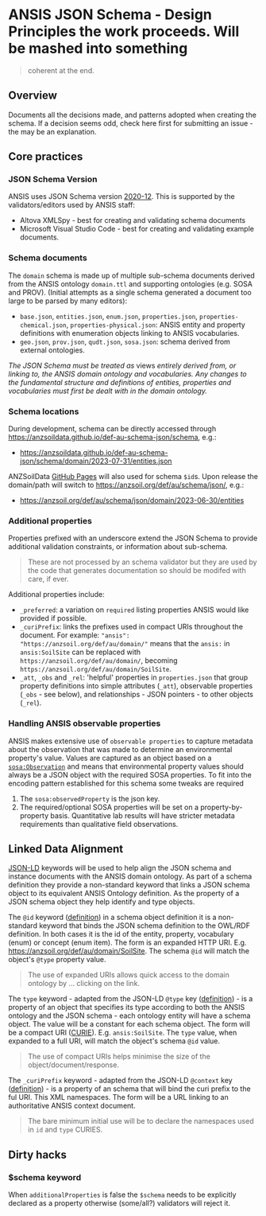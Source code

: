 # ANSIS JSON Schema - Design Principles the work proceeds. Will be mashed into something
> coherent at the end.

## Overview

Documents all the decisions made, and patterns adopted when creating the schema. If a decision seems
odd, check here first for submitting an issue - the may be an explanation.

## Core practices

### JSON Schema Version
ANSIS uses JSON Schema version [2020-12]. This is supported by the validators/editors used by ANSIS
staff:
- Altova XMLSpy - best for creating and validating schema documents
- Microsoft Visual Studio Code - best for creating and validating example documents.

### Schema documents
The `domain` schema is made up of multiple sub-schema documents derived from the ANSIS ontology
`domain.ttl` and supporting ontologies (e.g. SOSA and PROV). (Initial attempts as a single schema
generated a document too large to be parsed by many editors):
- `base.json`, `entities.json`, `enum.json`, `properties.json`, `properties-chemical.json`,
`properties-physical.json`: ANSIS entity and property definitions with enumeration objects linking
to ANSIS vocabularies.
- `geo.json`, `prov.json`, `qudt.json`, `sosa.json`: schema derived from external ontologies.

*The JSON Schema must be treated as* views *entirely derived from, or linking to, the ANSIS domain*
*ontology and vocabularies. Any changes to the fundamental structure and definitions of entities,*
*properties and vocabularies must first be dealt with in the domain ontology.*

###  Schema locations
During development, schema can be directly accessed through https://anzsoildata.github.io/def-au-schema-json/schema,
e.g.:
- https://anzsoildata.github.io/def-au-schema-json/schema/domain/2023-07-31/entities.json

ANZSoilData [GitHub Pages](https://pages.github.com/) will also used for schema `$id`s. Upon release
the domain/path will switch to https://anzsoil.org/def/au/schema/json/, e.g.:
- https://anzsoil.org/def/au/schema/json/domain/2023-06-30/entities

### Additional properties
Properties prefixed with an underscore extend the JSON Schema to provide additional validation
constraints, or information about sub-schema.
> These are not processed by an schema validator but they are used by the code that generates
documentation so should be modifed with care, if ever.

Additional properties include:
- `_preferred`: a variation on `required` listing properties ANSIS would like provided if possible.
- `_curiPrefix`: links the prefixes used in compact URIs throughout the document. For example:
`"ansis": "https://anzsoil.org/def/au/domain/"` means that the `ansis:` in `ansis:SoilSite` can be
replaced with `https://anzsoil.org/def/au/domain/`, becoming
`https://anzsoil.org/def/au/domain/SoilSite`.
- `_att`, `_obs` and `_rel`: 'helpful' properties in `properties.json` that group property
definitions into simple attributes (`_att`), observable properties (`_obs` - see below), and
relationships - JSON pointers - to other objects (`_rel`).

### Handling ANSIS observable properties
ANSIS makes extensive use of `observable properties` to capture metadata about the observation that
was made to determine an environmental property's value. Values are captured as an object based on a
[`sosa:Observation`](https://www.w3.org/TR/vocab-ssn/#SOSAObservation) and means that environmental
property values should always be a JSON object with the required SOSA properties. To fit into the
encoding pattern established for this schema some tweaks are required
1. The `sosa:observedProperty` is the json key.
1. The required/optional SOSA properties will be set on a property-by-property basis. Quantitative
lab results will have stricter metadata requirements than qualitative field observations.

## Linked Data Alignment
[JSON-LD] keywords will be used to help align the JSON schema and instance documents with the ANSIS
domain ontology. As part of a schema definition they provide a non-standard keyword that links a
JSON schema object to its equivalent ANSIS Ontology definition. As the property of a JSON schema
object they help identify and type objects.

The `@id` keyword ([definition](https://www.w3.org/TR/json-ld/#node-identifiers)) in a schema object
definition it is a non-standard keyword that binds the JSON schema definition to the OWL/RDF
definition. In both cases it is the id of the entity, property, vocabulary (enum) or concept (enum
item). The form is an expanded HTTP URI. E.g. https://anzsoil.org/def/au/domain/SoilSite. The schema
`@id` will match the object's `@type` property value.

> The use of expanded URIs allows quick access to the domain ontology by ... clicking on the link.

The `type` keyword  - adapted from the JSON-LD `@type` key ([definition](https://www.w3.org/TR/json-ld/#specifying-the-type)) -
is a property of an object that specifies its type according to both the ANSIS ontology and the JSON
schema - each ontology entity will have a schema object. The value will be a constant for each
schema object. The form will be a compact URI ([CURIE](https://www.w3.org/TR/2010/NOTE-curie-20101216/)).
E.g. `ansis:SoilSite`. The `type` value, when expanded to a full URI, will match the object's schema
`@id` value.

> The use of compact URIs helps minimise the size of the object/document/response.

The `_curiPrefix` keyword - adapted from the JSON-LD `@context` key ([definition](https://www.w3.org/TR/json-ld/#the-context)) -
is a property of an schema that will bind the curi prefix to the ful URI. This XML namespaces.
The form will be a URL linking to an authoritative ANSIS context document.

> The bare minimum initial use will be to declare the namespaces used in `id` and `type` CURIES.

## Dirty hacks

### $schema keyword
When `additionalProperties` is false the `$schema` needs to be explicitly declared as a property
otherwise (some/all?) validators will reject it.

[draft-07]: https://json-schema.org/draft-07/schema#
[2020-12]:  https://json-schema.org/draft/2020-12/schema
[JSON-LD]:  https://json-ld.org/